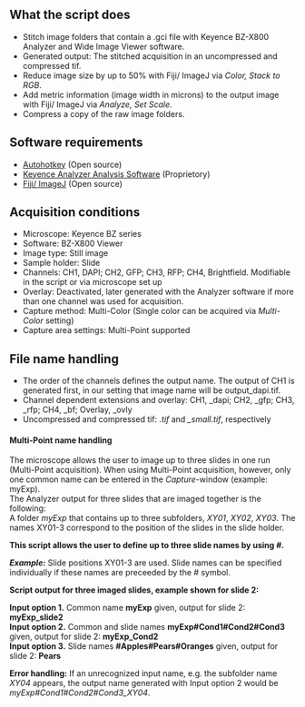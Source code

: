 ## What the script does ##

* Stitch image folders that contain a .gci file with Keyence BZ-X800 Analyzer and Wide Image Viewer software.
* Generated output: The stitched acquisition in an uncompressed and compressed tif. 
* Reduce image size by up to 50% with Fiji/ ImageJ via _Color, Stack to RGB_.
* Add metric information (image width in microns) to the output image with Fiji/ ImageJ via _Analyze, Set Scale_.
* Compress a copy of the raw image folders.

## Software requirements ##

* [Autohotkey](https://www.autohotkey.com/) (Open source) 
* [Keyence Analyzer Analysis Software](https://www.keyence.com/landing/microscope/lp_fluorescence.jsp) (Proprietory)
* [Fiji/ ImageJ](https://imagej.net/Fiji) (Open source)

## Acquisition conditions ##

* Microscope: Keyence BZ series
* Software: BZ-X800 Viewer
* Image type: Still image
* Sample holder: Slide
* Channels: CH1, DAPI; CH2, GFP; CH3, RFP; CH4, Brightfield. Modifiable in the script or via microscope set up
* Overlay: Deactivated, later generated with the Analyzer software if more than one channel was used for acquisition.
* Capture method: Multi-Color (Single color can be acquired via _Multi-Color_ setting)
* Capture area settings: Multi-Point supported


## File name handling ##

* The order of the channels defines the output name. The output of CH1 is generated first, in our setting that image name will be output_dapi.tif.
* Channel dependent extensions and overlay: CH1, \_dapi; CH2, \_gfp; CH3, \_rfp; CH4, \_bf; Overlay, \_ovly
* Uncompressed and compressed tif: _.tif_ and _\_small.tif_, respectively

#### Multi-Point name handling #### 

The microscope allows the user to image up to three slides in one run (Multi-Point acquisition).
When using Multi-Point acquisition, however, only one common name can be entered in the _Capture_-window (example: myExp).  
The Analyzer output for three slides that are imaged together is the following:  
A folder _myExp_ that contains up to three subfolders, _XY01_, _XY02_, _XY03_. The names XY01-3 correspond to the position of the slides in the slide holder.

__This script allows the user to define up to three slide names by using _#_.__  

___Example:___
Slide positions XY01-3 are used. Slide names can be specified individually if these names are preceeded by the _#_ symbol.

__Script output for three imaged slides, example shown for slide 2:__

__Input option 1.__ Common name __myExp__ given, output for slide 2: __myExp\_slide2__  
__Input option 2.__ Common and slide names __myExp#Cond1#Cond2#Cond3__ given, output for slide 2: __myExp\_Cond2__  
__Input option 3.__ Slide names __#Apples#Pears#Oranges__ given, output for slide 2: __Pears__  

__Error handling:__ If an unrecognized input name, e.g. the subfolder name _XY04_ appears, the output name generated with Input option 2 would be _myExp#Cond1#Cond2#Cond3\_XY04_.















